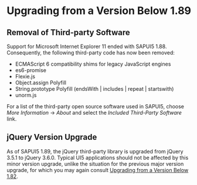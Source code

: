 <!-- loio89b14ce0a65c44c3a96f68ecc50fcc11 -->

# Upgrading from a Version Below 1.89



## Removal of Third-party Software

Support for Microsoft Internet Explorer 11 ended with SAPUI5 1.88. Consequently, the following third-party code has now been removed:

-   ECMAScript 6 compatibility shims for legacy JavaScript engines
-   es6-promise
-   Flexie.js
-   Object.assign Polyfill
-   String.prototype Polyfill \(endsWith | includes | repeat | startswith\)
-   unorm.js

For a list of the third-party open source software used in SAPUI5, choose *More Information* → *About* and select the *Included Third-Party Software* link.



<a name="loio89b14ce0a65c44c3a96f68ecc50fcc11__section_c5d_d3q_gpb"/>

## jQuery Version Upgrade

As of SAPUI5 1.89, the jQuery third-party library is upgraded from jQuery 3.5.1 to jQuery 3.6.0. Typical UI5 applications should not be affected by this minor version upgrade, unlike the situation for the previous major version upgrade, for which you may again consult [Upgrading from a Version Below 1.82](upgrading-from-a-version-below-1-82-147eef9.md).

